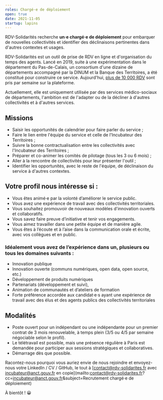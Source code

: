 ```yaml
---
roles: Chargé·e de déploiement
open: true
date: 2021-11-05
startup: lapins
---
```


RDV-Solidarités recherche **un·e chargé·e de déploiement** pour embarquer de nouvelles collectivités et identifier des déclinaisons pertinentes dans d'autres contextes et usages.

RDV-Solidarités est un outil de prise de RDV en ligne et d'organisation du temps des agents. Lancé en 2019, suite à une expérimentation dans le département du Pas-de-Calais, un consortium d'une dizaine de départements accompagné par la DINUM et la Banque des Territoires, a été constitué pour construire ce service. Aujourd'hui, [plus de 10 000 RDV](https://www.rdv-solidarites.fr/stats) sont pris par semaine sur la plateforme.

Actuellement, elle est uniquement utilisée par des services médico-sociaux de départements, l'ambition est de l'adapter ou de la décliner à d'autres collectivités et à d'autres services.


## Missions

- Saisir les opportunités de calendrier pour faire parler du service ;
- Faire le lien entre l'équipe du service et celle de l'Incubateur des Territoires ;
- Suivre la bonne contractualisation entre les collectivités avec l'Incubateur des Territoires ;
- Préparer et co-animer les comités de pilotage (tous les 3 ou 6 mois) ;
- Aller à la rencontre de collectivités pour leur présenter l'outil ;
- Identifier les opportunités, avec le reste de l'équipe, de déclinaison du service à d'autres contextes.

## Votre profil nous intéresse si :

- Vous êtes animé·e par la volonté d’améliorer le service public.
- Vous avez une expérience de travail avec des collectivités territoriales.
- Vous souhaitez promouvoir de nouveaux modèles d'innovation ouverts et collaboratifs.
- Vous savez faire preuve d’initiative et tenir vos engagements.
- Vous aimez travailler dans une petite équipe et de manière agile.
- Vous êtes à l’écoute et à l’aise dans la communication orale et écrite, avec vos collègues et en public.

### Idéalement vous avez de l’expérience dans un, plusieurs ou tous les domaines suivants :

- Innovation publique
- Innovation ouverte (communs numériques, open data, open source, etc.)
- Développement de produits numériques
- Partenariats (développement et suivi), 
- Animation de communautés et d’ateliers de formation
- Forte préférence accordée aux candidat·e·s ayant une expérience de travail avec des élus et des agents publics des collectivités territoriales

## Modalités

- Poste ouvert pour un indépendant ou une indépendante pour un premier contrat de 3 mois renouvelable, à temps plein (3/5 ou 4/5 par semaine négociable selon le profil).
- Le télétravail est possible, mais une présence régulière à Paris est demandée pour participer aux sessions stratégiques et collaboratives.
- Démarrage dès que possible.

Racontez-nous pourquoi vous auriez envie de nous rejoindre et envoyez-nous votre LinkedIn / CV / GitHub, le tout à [contact@rdv-solidarites.fr avec incubateur@anct.gouv.fr en copie](mailto:contact@rdv-solidarites.fr?cc=incubateur@anct.gouv.fr&subject=Recrutement chargé·e de déploiement)

À bientôt ! 😀
